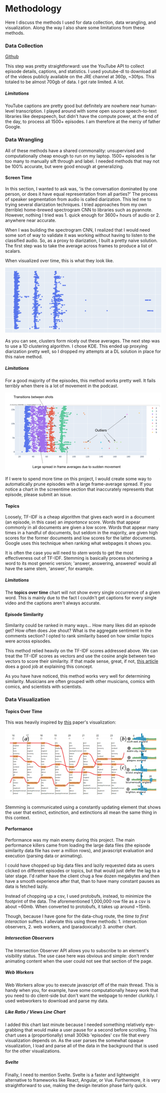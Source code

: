 # Methodology

Here I discuss the methods I used for data collection, data wrangling, and visualization. Along the way I also share some limitations from these methods.

### Data Collection

[Github](github.com/kierangilliam/jre-data-wrangling)

This step was pretty straightforward: use the YouTube API to collect episode details, captions, and statistics. I used youtube-dl to download all of the videos publicly available on the JRE channel at 360p, ~30fps. This totaled to be almost 700gb of data. I got rate limited. A lot.

##### Limitations

YouTube captions are pretty good but definitely are nowhere near human-level transcription. I played around with some open source speech-to-text libraries like deepspeech, but didn't have the compute power, at the end of the day, to process all 1500+ episodes. I am therefore at the mercy of father Google.

### Data Wrangling

All of these methods have a shared commonality: unsupervised and computationally cheap enough to run on my laptop. 1500+ episodes is far too many to manually sift through and label. I needed methods that may not be 100% accurate, but were good enough at generalizing.

#### Screen Time

In this section, I wanted to ask was, 'is the conversation dominated by one person, or does it have equal representation from all parties?' The process of speaker segmentation from audio is called diarization. This led me to trying several diarization techniques. I tried approaches from my own (terrible) home-brewed spectrogram CNN to libraries such as pyannote. However, nothing I tried was 1\. quick enough for 3600+ hours of audio or 2\. anywhere near accurate.

When I was building the spectrogram CNN, I realized that I would need some sort of way to validate it was working without having to listen to the classified audio. So, as a proxy to diarization, I built a pretty naive solution. The first step was to take the average across frames to produce a list of scalars.

When visualized over time, this is what they look like.

![Frame Averages](./public/methodology/frame-averages.png)

As you can see, clusters form nicely out these averages. The next step was to use a 1D clustering algorithm. I chose KDE. This ended up proxying diarization pretty well, so I dropped my attempts at a DL solution in place for this naive method.

##### Limitations

For a good majority of the episodes, this method works pretty well. It fails terribly when there is a lot of movement in the podcast.

![Clusters gone wrong](./public/methodology/clusters-bad.png)

If I were to spend more time on this project, I would create some way to automatically prune episodes with a large frame-average spread. If you notice a chart in the screentime section that inaccurately represents that episode, please submit an issue.

#### Topics

Loosely, TF-IDF is a cheap algorithm that gives each word in a document (an episode, in this case) an _importance_ score. Words that appear commonly in all documents are given a low score. Words that appear many times in a handful of documents, but seldom in the majority, are given high scores for the former documents and low scores for the latter documents. Google uses this technique when ranking what webpages it shows you.

It is often the case you will need to _stem_ words to get the most effectiveness out of TF-IDF. Stemming is basically process shortening a word to its most generic version; 'answer, answering, answered' would all have the same stem, 'answer', for example.

##### Limitations

The **topics over time** chart will not show every single occurrence of a given word. This is mainly due to the fact I couldn't get captions for every single video and the captions aren't always accurate.

#### Episode Similarity

Similarity could be ranked in many ways... How many likes did an episode get? How often does Joe shout? What is the aggregate sentiment in the comments section? I opted to rank similarity based on how similar topics were across episodes.

This method relied heavily on the TF-IDF scores addressed above. We can treat the TF-IDF scores as vectors and use the cosine angle between two vectors to score their similarity. If that made sense, great, if not, [this article]('https://towardsdatascience.com/tf-idf-for-document-ranking-from-scratch-in-python-on-real-world-dataset-796d339a4089') does a good job at explaining this concept.

As you have have noticed, this method works very well for determining similarity. Musicians are often grouped with other musicians, comics with comics, and scientists with scientists.

### Data Visualization

#### Topics Over Time

This was heavily inspired by [this]('https://diglib.eg.org/bitstream/handle/10.2312/eurova20181105/007-011.pdf?sequence=1&isAllowed=y') paper's visualization:

![Picture from paper](./public/methodology/visual-temporal-tweet.png)

Stemming is communicated using a constantly updating element that shows the user that extinct, extinction, and extinctions all mean the same thing in this context.

#### Performance

Performance was my main enemy during this project. The main performance killers came from loading the large data files (the episode similarity data file has over a million rows), and javascript evaluation and execution (parsing data or animating).

I could have chopped up big data files and lazily requested data as users clicked on different episodes or topics, but that would just defer the lag to a later stage. I'd rather have the client chug a few dozen megabytes and then have a smooth experience after that, than to have many constant pauses as data is fetched lazily.

Instead of chopping up a csv, I used protobufs, instead, to minimize the footprint of the data. The aforementioned 1,000,000 row file as a csv is about ~60mb. When converted to protobufs, it takes up around ~15mb.

Though, because I have gone for the data-chug route, the _time to first interaction_ suffers. I alleviate this using three methods: 1\. intersection observers, 2\. web workers, and (paradoxically) 3\. another chart.

##### Intersection Observers

The Intersection Observer API allows you to subscribe to an element's visibility status. The use case here was obvious and simple: don't render animating content when the user could not see that section of the page.

##### Web Workers

Web Workers allow you to execute javascript off of the main thread. This is handy when you, for example, have some computationally heavy work that you need to do client-side but don't want the webpage to render clunkily. I used webworkers to download and parse my data.

##### Like Ratio / Views Line Chart

I added this chart last minute because I needed something relatively eye-grabbing that would make a user pause for a second before scrolling. This chart uses a (proportionally) small 300kb 'episodes' csv file that every visualization depends on. As the user parses the somewhat opaque visualization, I load and parse all of the data in the background that is used for the other visualizations.

##### Svelte

Finally, I need to mention Svelte. Svelte is a faster and lightweight alternative to frameworks like React, Angular, or Vue. Furthermore, it is very straightforward to use, making the design iteration phase fairly quick.